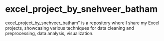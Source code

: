 # excel_project_by_snehveer_batham
excel_project_by_snehveer_batham" is a repository where I share my Excel projects, showcasing various techniques for data cleaning and preprocessing, data analysis, visualization.
